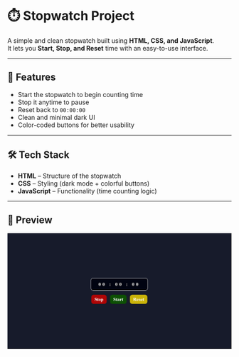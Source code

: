 # ⏱️ Stopwatch Project

A simple and clean stopwatch built using **HTML, CSS, and JavaScript**.  
It lets you **Start, Stop, and Reset** time with an easy-to-use interface.

---

## 🚀 Features

- Start the stopwatch to begin counting time
- Stop it anytime to pause
- Reset back to `00:00:00`
- Clean and minimal dark UI
- Color-coded buttons for better usability

---

## 🛠️ Tech Stack

- **HTML** – Structure of the stopwatch
- **CSS** – Styling (dark mode + colorful buttons)
- **JavaScript** – Functionality (time counting logic)

---

## 📸 Preview

![Stopwatch Screenshot](./assets/Screenshot.png)
